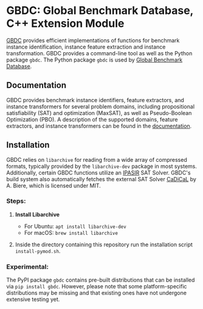 # GBDC: Global Benchmark Database, C++ Extension Module

<!--
[![Linux Build-Test](https://github.com/Udopia/gbdc/actions/workflows/linux_build_test.yml/badge.svg?branch=master)](https://github.com/Udopia/gbdc/actions/workflows/linux_build_test.yml)
[![MacOS Build-Test](https://github.com/Udopia/gbdc/actions/workflows/macos_build_test.yml/badge.svg?branch=master)](https://github.com/Udopia/gbdc/actions/workflows/macos_build_test.yml)
[![Windows Build-Test](https://github.com/Udopia/gbdc/actions/workflows/windows_build_test.yml/badge.svg?branch=master)](https://github.com/Udopia/gbdc/actions/workflows/windows_build_test.yml)
-->

[GBDC](https://github.com/Udopia/gbdc) provides efficient implementations of functions for benchmark instance identification, instance feature extraction and instance transformation.
GBDC provides a command-line tool as well as the Python package `gbdc`.
The Python package `gbdc` is used by [Global Benchmark Database](https://github.com/Udopia/gbd).

## Documentation

GBDC provides benchmark instance identifiers, feature extractors, and instance transformers for several problem domains, including propositional satisfiability (SAT) and optimization (MaxSAT), as well as Pseudo-Boolean Optimization (PBO).
A description of the supported domains, feature extractors, and instance transformers can be found in the [documentation](https://udopia.github.io/gbdc/doc/Index.html).

## Installation

GBDC relies on `libarchive` for reading from a wide array of compressed formats, typically provided by the `libarchive-dev` package in most systems. Additionally, certain GBDC functions utilize an [IPASIR](https://github.com/biotomas/ipasir) SAT Solver. GBDC's build system also automatically fetches the external SAT Solver [CaDiCaL](http://fmv.jku.at/cadical/) by A. Biere, which is licensed under MIT.

### Steps:
1. **Install Libarchive**
   - For Ubuntu: `apt install libarchive-dev`
   - For macOS: `brew install libarchive`

2. Inside the directory containing this repository run the installation script `install-pymod.sh`.

### Experimental:
The PyPI package `gbdc` contains pre-built distributions that can be installed via `pip install gbdc`. However, please note that some platform-specific distributions may be missing and that existing ones have not undergone extensive testing yet.


<!-- #### Shipped Dependencies

* A copy of the command-line argument parser by P. S. Kumar [`argparse.h`](https://github.com/p-ranav/argparse) (MIT licensed) resides in the `lib` folder.

* A copy of the [MD5 hash](https://github.com/CommanderBubble/MD5) implementation by M. Lloyd (MIT licensed) resides in the `lib` folder. -->


<!-- ## Publications

* Gate feature extraction uses our gate recognition algorithm which is described in the following publications:

    * [*Recognition of Nested Gates in CNF Formulas* (SAT 2015, Iser et al.)](https://rdcu.be/czCr1)

    * [*Recognition and Exploitation of Gate Structure in SAT Solving* (2020, Iser)](https://d-nb.info/1209199122/34)

* The Python module `gbdc` is used in our project [GBD Benchmark Database](https://github.com/Udopia/gbd)

    * [*Collaborative Management of Benchmark Instances and their Attributes* (2020, Iser et al.)](https://arxiv.org/pdf/2009.02995.pdf) -->
